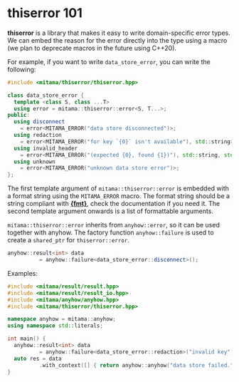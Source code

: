 # thiserror 101

**thiserror** is a library that makes it easy to write domain-specific error types.
We can embed the reason for the error directly into the type using a macro (we plan to deprecate macros in the future using C++20).

For example, if you want to write `data_store_error`, you can write the following:

```cpp
#include <mitama/thiserror/thiserror.hpp>

class data_store_error {
  template <class S, class ...T>
  using error = mitama::thiserror::error<S, T...>;
public:
  using disconnect
    = error<MITAMA_ERROR("data store disconnected")>;
  using redaction
    = error<MITAMA_ERROR("for key `{0}` isn't available"), std::string>;
  using invalid_header
    = error<MITAMA_ERROR("(expected {0}, found {1})"), std::string, std::string>;
  using unknown
    = error<MITAMA_ERROR("unknown data store error")>;
};
```

The first template argument of `mitama::thiserror::error` is embedded with a format string using the `MITAMA_ERROR` macro.
The format string should be a string compliant with [**{fmt}**](https://github.com/fmtlib/fmt), check the documentation if you need it.
The second template argument onwards is a list of formattable arguments.

`mitama::thiserror::error` inherits from `anyhow::error`, so it can be used together with anyhow.
The factory function `anyhow::failure` is used to create a `shared_ptr` for `thiserror::error`.

```cpp
anyhow::result<int> data
          = anyhow::failure<data_store_error::disconnect>();
```

Examples:

```cpp
#include <mitama/result/result.hpp>
#include <mitama/result/result_io.hpp>
#include <mitama/anyhow/anyhow.hpp>
#include <mitama/thiserror/thiserror.hpp>

namespace anyhow = mitama::anyhow;
using namespace std::literals;

int main() {
  anyhow::result<int> data
          = anyhow::failure<data_store_error::redaction>("invalid key");
  auto res = data
          .with_context([] { return anyhow::anyhow("data store failed."s); });
}
```